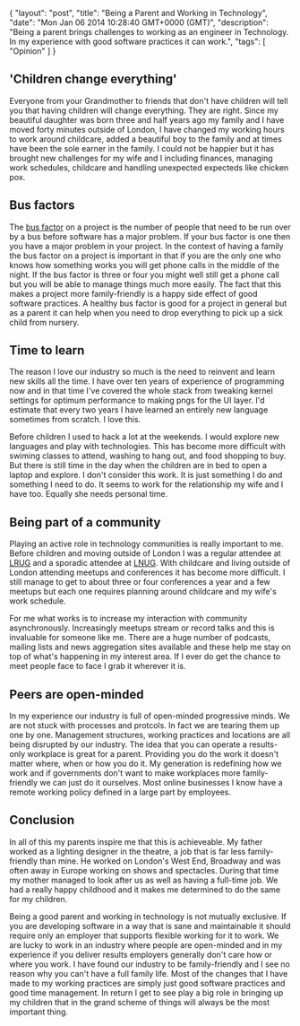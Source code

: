 {
  "layout": "post",
  "title": "Being a Parent and Working in Technology",
  "date": "Mon Jan 06 2014 10:28:40 GMT+0000 (GMT)",
  "description": "Being a parent brings challenges to working as an engineer in Technology. In my experience with good software practices it can work.",
  "tags": [
    "Opinion"
  ]
}

## 'Children change everything'

Everyone from your Grandmother to friends that don't have children will tell you that having children will change everything. They are right. Since my beautiful daughter was born three and half years ago my family and I have moved forty minutes outside of London, I have changed my working hours to work around childcare, added a beautiful boy to the family and at times have been the sole earner in the family. I could not be happier but it has brought new challenges for my wife and I including finances, managing work schedules, childcare and handling unexpected expecteds like chicken pox. 

## Bus factors

The [bus factor][1] on a project is the number of people that need to be run over by a bus before software has a major problem. If your bus factor is one then you have a major problem in your project. In the context of having a family the bus factor on a project is important in that if you are the only one who knows how something works you will get phone calls in the middle of the night. If the bus factor is three or four you might well still get a phone call but you will be able to manage things much more easily. The fact that this makes a project more family-friendly is a happy side effect of good software practices. A healthy bus factor is good for a project in general but as a parent it can help when you need to drop everything to pick up a sick child from nursery. 

## Time to learn

The reason I love our industry so much is the need to reinvent and learn new skills all the time. I have over ten years of experience of programming now and in that time I've covered the whole stack from tweaking kernel settings for optimum performance to making pngs for the UI layer. I'd estimate that every two years I have learned an entirely new language sometimes from scratch. I love this. 

Before children I used to hack a lot at the weekends. I would explore new languages and play with technologies. This has become more difficult with swiming classes to attend, washing to hang out, and food shopping to buy. But there is still time in the day when the children are in bed to open a laptop and explore. I don't consider this work. It is just something I do and something I need to do. It seems to work for the relationship my wife and I have too. Equally she needs personal time. 

## Being part of a community

Playing an active role in technology communities is really important to me. Before children and moving outside of London I was a regular attendee at [LRUG][2] and a sporadic attendee at [LNUG][3]. With childcare and living outside of London attending meetups and conferences it has become more difficult. I still manage to get to about three or four conferences a year and a few meetups but each one requires planning around childcare and my wife's work schedule. 

For me what works is to increase my interaction with community asynchronously. Increasingly meetups stream or record talks and this is invaluable for someone like me. There are a huge number of podcasts, mailing lists and news aggregation sites available and these help me stay on top of what's happening in my interest area. If I ever do get the chance to meet people face to face I grab it wherever it is. 

## Peers are open-minded

In my experience our industry is full of open-minded progressive minds. We are not stuck with processes and protcols. In fact we are tearing them up one by one. Management structures, working practices and locations are all being disrupted by our industry. The idea that you can operate a results-only workplace is great for a parent. Providing you do the work it doesn't matter where, when or how you do it. My generation is redefining how we work and if governments don't want to make workplaces more family-friendly we can just do it ourselves. Most online businesses I know have a remote working policy defined in a large part by employees.

## Conclusion

In all of this my parents inspire me that this is achieveable. My father worked as a lighting designer in the theatre, a job that is far less family-friendly than mine. He worked on London's West End, Broadway and was often away in Europe working on shows and spectacles. During that time my mother managed to look after us as well as having a full-time job. We had a really happy childhood and it makes me determined to do the same for my children. 

Being a good parent and working in technology is not mutually exclusive. If you are developing software in a way that is sane and maintainable it should require only an employer that supports flexible working for it to work. We are lucky to work in an industry where people are open-minded and in my experience if you deliver results employers generally don't care how or where you work. I have found our industry to be family-friendly and I see no reason why you can't have a full family life. Most of the changes that I have made to my working practices are simply just good software practices and good time management. In return I get to see play a big role in bringing up my children that in the grand scheme of things will always be the most important thing. 

[1]: https://en.wikipedia.org/wiki/Bus_factor
[2]: http://lrug.org/
[3]: http://lnug.org/
